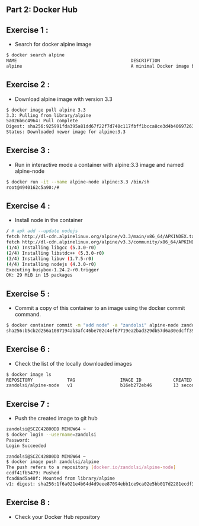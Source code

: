 ## Part 2: Docker Hub
## Exercise 1 : 
* Search for docker alpine image
```sh
$ docker search alpine
NAME                                           DESCRIPTION                                     STARS     OFFICIAL   AUTOMATED
alpine                                         A minimal Docker image based on Alpine Lin...   1892      [OK]       
```

## Exercise 2 : 
* Download alpine image with version 3.3
```sh
$ docker image pull alpine 3.3
3.3: Pulling from library/alpine
5a026b6c4964: Pull complete 
Digest: sha256:925991fda395a81dd67f22f7d740c117fbff1bcca8ce3d4b40697263b5a11557
Status: Downloaded newer image for alpine:3.3
```

## Exercise 3 : 
* Run in interactive mode a container with alpine:3.3 image and named alpine-node
```sh
$ docker run -it --name alpine-node alpine:3.3 /bin/sh
root@4940162c5a90:/#
```

## Exercise 4 : 
* Install node in the container
```sh
/ # apk add --update nodejs
fetch http://dl-cdn.alpinelinux.org/alpine/v3.3/main/x86_64/APKINDEX.tar.gz
fetch http://dl-cdn.alpinelinux.org/alpine/v3.3/community/x86_64/APKINDEX.tar.gz
(1/4) Installing libgcc (5.3.0-r0)
(2/4) Installing libstdc++ (5.3.0-r0)
(3/4) Installing libuv (1.7.5-r0)
(4/4) Installing nodejs (4.3.0-r0)
Executing busybox-1.24.2-r0.trigger
OK: 29 MiB in 15 packages
```

## Exercise 5 : 
* Commit a copy of this container to an image using the docker commit command.
```sh
$ docker container commit -m "add node" -a "zandolsi" alpine-node zandolsi/alpine-node:v1
sha256:b5cb2d256a1087194ab3afc46be702c4ef67719ea2bad329db57d6a30edcff39
```

## Exercise 6 : 
* Check the list of the locally downloaded images
```sh
$ docker image ls
REPOSITORY             TAG                 IMAGE ID            CREATED             SIZE
zandolsi/alpine-node   v1                  b16eb272eb46        13 seconds ago      24.6 MB
```

## Exercise 7 : 
* Push the created image to git hub
```sh
zandolsi@SCZC42800DD MINGW64 ~
$ docker login --username=zandolsi
Password:
Login Succeeded

zandolsi@SCZC42800DD MINGW64 ~
$ docker image push zandolsi/alpine
The push refers to a repository [docker.io/zandolsi/alpine-node]
ccdf41fb5479: Pushed 
fcad8ad5a40f: Mounted from library/alpine 
v1: digest: sha256:1f6a021e4b64d4d9eee87094ebb1ce9ca02e5bb017d2281ecdf3f456103e7c14 size: 739
```

## Exercise 8 : 
* Check your Docker Hub repository